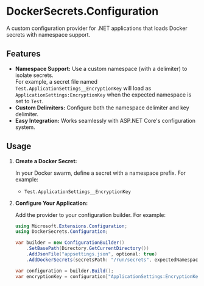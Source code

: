 # DockerSecrets.Configuration

A custom configuration provider for .NET applications that loads Docker secrets with namespace support.

## Features

- **Namespace Support:** Use a custom namespace (with a delimiter) to isolate secrets.  
  For example, a secret file named `Test.ApplicationSettings__EncryptionKey` will load as `ApplicationSettings:EncryptionKey` when the expected namespace is set to `Test`.
- **Custom Delimiters:** Configure both the namespace delimiter and key delimiter.
- **Easy Integration:** Works seamlessly with ASP.NET Core's configuration system.

## Usage

1. **Create a Docker Secret:**

   In your Docker swarm, define a secret with a namespace prefix. For example:
   - `Test.ApplicationSettings__EncryptionKey`

2. **Configure Your Application:**

   Add the provider to your configuration builder. For example:

   ```csharp
   using Microsoft.Extensions.Configuration;
   using DockerSecrets.Configuration;
   
   var builder = new ConfigurationBuilder()
       .SetBasePath(Directory.GetCurrentDirectory())
       .AddJsonFile("appsettings.json", optional: true)
       .AddDockerSecrets(secretsPath: "/run/secrets", expectedNamespace: "Test");
   
   var configuration = builder.Build();
   var encryptionKey = configuration["ApplicationSettings:EncryptionKey"];
